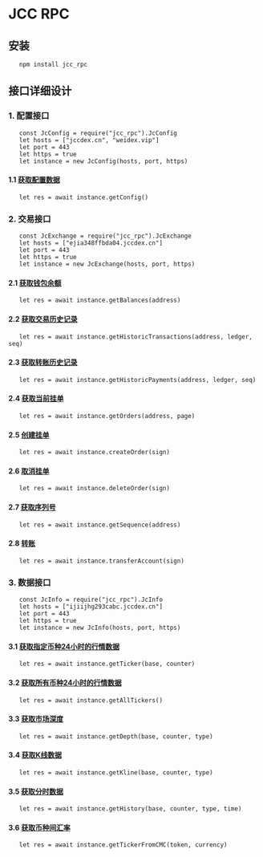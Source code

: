 <!-- markdownlint-disable MD024 -->
<!-- markdownlint-disable MD033 -->
<!-- markdownlint-disable MD046 -->
<!-- markdownlint-disable MD029 -->

# JCC RPC

## 安装

```nodejs
   npm install jcc_rpc
```

## 接口详细设计

### 1. 配置接口

```nodejs
   const JcConfig = require("jcc_rpc").JcConfig
   let hosts = ["jccdex.cn", "weidex.vip"]
   let port = 443
   let https = true
   let instance = new JcConfig(hosts, port, https)
```

#### 1.1 [获取配置数据](../Jingchang-RPC-Server.md#1.1-获取配置数据)

```nodejs
   let res = await instance.getConfig()
```

### 2. 交易接口

```nodejs
   const JcExchange = require("jcc_rpc").JcExchange
   let hosts = ["ejia348ffbda04.jccdex.cn"]
   let port = 443
   let https = true
   let instance = new JcExchange(hosts, port, https)
```

#### 2.1 [获取钱包余额](../Jingchang-RPC-Server.md#2.1-获取钱包余额)

```nodejs
   let res = await instance.getBalances(address)
```

#### 2.2 [获取交易历史记录](../Jingchang-RPC-Server.md#2.2-获取交易历史记录)

```nodejs
   let res = await instance.getHistoricTransactions(address, ledger, seq)
```

#### 2.3 [获取转账历史记录](../Jingchang-RPC-Server.md#2.3-获取转账历史记录)

```nodejs
   let res = await instance.getHistoricPayments(address, ledger, seq)
```

#### 2.4 [获取当前挂单](../Jingchang-RPC-Server.md#2.4-获取当前挂单)

```nodejs
   let res = await instance.getOrders(address, page)
```

#### 2.5 [创建挂单](../Jingchang-RPC-Server.md#2.5-创建挂单)

```nodejs
   let res = await instance.createOrder(sign)
```

#### 2.6 [取消挂单](../Jingchang-RPC-Server.md#2.6-取消挂单)

```nodejs
   let res = await instance.deleteOrder(sign)
```

#### 2.7 [获取序列号](../Jingchang-RPC-Server.md#2.7-获取序列号)

```nodejs
   let res = await instance.getSequence(address)
```

#### 2.8 [转账](../Jingchang-RPC-Server.md#2.8-转账)

```nodejs
   let res = await instance.transferAccount(sign)
```

### 3. 数据接口

```nodejs
   const JcInfo = require("jcc_rpc").JcInfo
   let hosts = ["ijiijhg293cabc.jccdex.cn"]
   let port = 443
   let https = true
   let instance = new JcInfo(hosts, port, https)
```

#### 3.1 [获取指定币种24小时的行情数据](../Jingchang-RPC-Server.md#3.1-获取指定币种24小时的行情数据)

```nodejs
   let res = await instance.getTicker(base, counter)
```

#### 3.2 [获取所有币种24小时的行情数据](../Jingchang-RPC-Server.md#3.2-获取所有币种24小时的行情数据)

```nodejs
   let res = await instance.getAllTickers()
```

#### 3.3 [获取市场深度](../Jingchang-RPC-Server.md#3.3-获取市场深度)

```nodejs
   let res = await instance.getDepth(base, counter, type)
```
  
#### 3.4 [获取K线数据](../Jingchang-RPC-Server.md#3.4-获取K线数据)

```nodejs
   let res = await instance.getKline(base, counter, type)
```

#### 3.5 [获取分时数据](../Jingchang-RPC-Server.md#3.5-获取分时数据)

```nodejs
   let res = await instance.getHistory(base, counter, type, time)
```

#### 3.6 [获取币种间汇率](../Jingchang-RPC-Server.md#3.6-获取币种间汇率)

```nodejs
   let res = await instance.getTickerFromCMC(token, currency)
```
